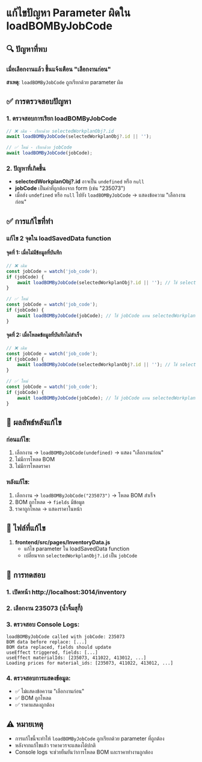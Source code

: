 # แก้ไขปัญหา Parameter ผิดใน loadBOMByJobCode

## 🔍 **ปัญหาที่พบ**

### เมื่อเลือกงานแล้ว ขึ้นแจ้งเตือน "เลือกงานก่อน"

**สาเหตุ**: `loadBOMByJobCode` ถูกเรียกด้วย parameter ผิด

## ✅ **การตรวจสอบปัญหา**

### 1. ตรวจสอบการเรียก loadBOMByJobCode
```javascript
// ❌ เดิม - เรียกด้วย selectedWorkplanObj?.id
await loadBOMByJobCode(selectedWorkplanObj?.id || '');

// ✅ ใหม่ - เรียกด้วย jobCode
await loadBOMByJobCode(jobCode);
```

### 2. ปัญหาที่เกิดขึ้น
- **selectedWorkplanObj?.id** อาจเป็น `undefined` หรือ `null`
- **jobCode** เป็นค่าที่ถูกต้องจาก form (เช่น "235073")
- เมื่อส่ง `undefined` หรือ `null` ไปยัง `loadBOMByJobCode` → แสดงข้อความ "เลือกงานก่อน"

## ✅ **การแก้ไขที่ทำ**

### แก้ไข 2 จุดใน loadSavedData function

#### จุดที่ 1: เมื่อไม่มีข้อมูลที่บันทึก
```javascript
// ❌ เดิม
const jobCode = watch('job_code');
if (jobCode) {
    await loadBOMByJobCode(selectedWorkplanObj?.id || ''); // ใช้ selectedWorkplanObj?.id ถ้ามี
}

// ✅ ใหม่
const jobCode = watch('job_code');
if (jobCode) {
    await loadBOMByJobCode(jobCode); // ใช้ jobCode แทน selectedWorkplanObj?.id
}
```

#### จุดที่ 2: เมื่อโหลดข้อมูลที่บันทึกไม่สำเร็จ
```javascript
// ❌ เดิม
const jobCode = watch('job_code');
if (jobCode) {
    await loadBOMByJobCode(selectedWorkplanObj?.id || ''); // ใช้ selectedWorkplanObj?.id ถ้ามี
}

// ✅ ใหม่
const jobCode = watch('job_code');
if (jobCode) {
    await loadBOMByJobCode(jobCode); // ใช้ jobCode แทน selectedWorkplanObj?.id
}
```

## 🎯 **ผลลัพธ์หลังแก้ไข**

### ก่อนแก้ไข:
1. เลือกงาน → `loadBOMByJobCode(undefined)` → แสดง "เลือกงานก่อน"
2. ไม่มีการโหลด BOM
3. ไม่มีการโหลดราคา

### หลังแก้ไข:
1. เลือกงาน → `loadBOMByJobCode("235073")` → โหลด BOM สำเร็จ
2. BOM ถูกโหลด → `fields` มีข้อมูล
3. ราคาถูกโหลด → แสดงราคาในหน้า

## 📁 **ไฟล์ที่แก้ไข**

1. **frontend/src/pages/InventoryData.js**
   - แก้ไข parameter ใน loadSavedData function
   - เปลี่ยนจาก `selectedWorkplanObj?.id` เป็น `jobCode`

## 🧪 **การทดสอบ**

### 1. เปิดหน้า http://localhost:3014/inventory
### 2. เลือกงาน 235073 (น้ำจิ้มสุกี้)
### 3. ตรวจสอบ Console Logs:
```
loadBOMByJobCode called with jobCode: 235073
BOM data before replace: [...]
BOM data replaced, fields should update
useEffect triggered, fields: [...]
useEffect materialIds: [235073, 411022, 413012, ...]
Loading prices for material_ids: [235073, 411022, 413012, ...]
```

### 4. ตรวจสอบการแสดงข้อมูล:
- ✅ ไม่แสดงข้อความ "เลือกงานก่อน"
- ✅ BOM ถูกโหลด
- ✅ ราคาแสดงถูกต้อง

## ⚠️ **หมายเหตุ**

- การแก้ไขนี้จะทำให้ `loadBOMByJobCode` ถูกเรียกด้วย parameter ที่ถูกต้อง
- หลังจากแก้ไขแล้ว ราคาควรจะแสดงได้ปกติ
- Console logs จะช่วยยืนยันว่าการโหลด BOM และราคาทำงานถูกต้อง
